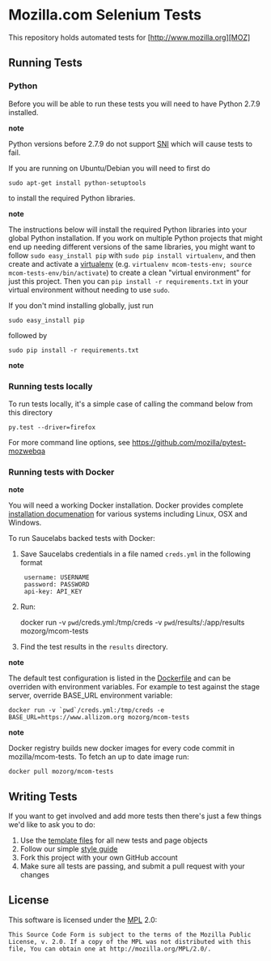 Mozilla.com Selenium Tests
============================

This repository holds automated tests for [http://www.mozilla.org][MOZ]

[MOZ]: http://www.mozilla.org

Running Tests
-------------

### Python

Before you will be able to run these tests you will need to have
Python 2.7.9 installed.

__note__

Python versions before 2.7.9 do not support
[SNI](https://en.wikipedia.org/wiki/Server_Name_Indication) which will
cause tests to fail.

If you are running on Ubuntu/Debian you will need to first do

    sudo apt-get install python-setuptools

to install the required Python libraries.

__note__

The instructions below will install the required Python libraries into your
global Python installation. If you work on multiple Python projects that might
end up needing different versions of the same libraries, you might want to
follow `sudo easy_install pip` with `sudo pip install virtualenv`, and then
create and activate a [virtualenv](http://www.virtualenv.org) (e.g. `virtualenv
mcom-tests-env; source mcom-tests-env/bin/activate`) to create a clean
"virtual environment" for just this project. Then you can
`pip install -r requirements.txt` in your virtual environment
without needing to use `sudo`.

If you don't mind installing globally, just run

    sudo easy_install pip

followed by

    sudo pip install -r requirements.txt

__note__



### Running tests locally

To run tests locally, it's a simple case of calling the command below from this directory

    py.test --driver=firefox

For more command line options, see https://github.com/mozilla/pytest-mozwebqa


### Running tests with Docker

__note__

You will need a working Docker installation. Docker provides complete
[installation documenation](https://docs.docker.com/installation/) for
various systems including Linux, OSX and Windows.

To run Saucelabs backed tests with Docker:

1. Save Saucelabs credentials in a file named `creds.yml` in the
   following format

        username: USERNAME
        password: PASSWORD
        api-key: API_KEY

2. Run:

    docker run -v `pwd`/creds.yml:/tmp/creds -v `pwd`/results/:/app/results mozorg/mcom-tests

3. Find the test results in the `results` directory.

__note__

The default test configuration is listed in the
[Dockerfile](Dockerfile) and can be overriden with environment
variables. For example to test against the stage server, override
BASE_URL environment variable:

    docker run -v `pwd`/creds.yml:/tmp/creds -e BASE_URL=https://www.allizom.org mozorg/mcom-tests

__note__

Docker registry builds new docker images for every code commit in
mozilla/mcom-tests. To fetch an up to date image run:

    docker pull mozorg/mcom-tests



Writing Tests
-------------

If you want to get involved and add more tests then there's just a few things
we'd like to ask you to do:

1. Use the [template files][GitHub Templates] for all new tests and page objects
2. Follow our simple [style guide][Style Guide]
3. Fork this project with your own GitHub account
4. Make sure all tests are passing, and submit a pull request with your changes

[GitHub Templates]: https://github.com/mozilla/mozwebqa-test-templates
[Style Guide]: https://wiki.mozilla.org/QA/Execution/Web_Testing/Docs/Automation/StyleGuide

License
-------
This software is licensed under the [MPL] 2.0:

    This Source Code Form is subject to the terms of the Mozilla Public
    License, v. 2.0. If a copy of the MPL was not distributed with this
    file, You can obtain one at http://mozilla.org/MPL/2.0/.

[MPL]: http://www.mozilla.org/MPL/2.0/
